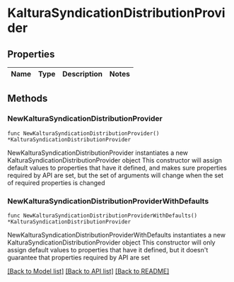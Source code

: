 # KalturaSyndicationDistributionProvider

## Properties

Name | Type | Description | Notes
------------ | ------------- | ------------- | -------------

## Methods

### NewKalturaSyndicationDistributionProvider

`func NewKalturaSyndicationDistributionProvider() *KalturaSyndicationDistributionProvider`

NewKalturaSyndicationDistributionProvider instantiates a new KalturaSyndicationDistributionProvider object
This constructor will assign default values to properties that have it defined,
and makes sure properties required by API are set, but the set of arguments
will change when the set of required properties is changed

### NewKalturaSyndicationDistributionProviderWithDefaults

`func NewKalturaSyndicationDistributionProviderWithDefaults() *KalturaSyndicationDistributionProvider`

NewKalturaSyndicationDistributionProviderWithDefaults instantiates a new KalturaSyndicationDistributionProvider object
This constructor will only assign default values to properties that have it defined,
but it doesn't guarantee that properties required by API are set


[[Back to Model list]](../README.md#documentation-for-models) [[Back to API list]](../README.md#documentation-for-api-endpoints) [[Back to README]](../README.md)


